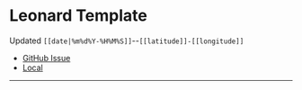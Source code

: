 # Leonard Template
Updated `[[date|%m%d%Y-%H%M%S]]`--`[[latitude]]-[[longitude]]`

- [GitHub Issue](https://github.com/extratone/leonard/issues/)
- [Local](shareddocuments:///private/var/mobile/Library/Mobile%20Documents/com~apple~CloudDocs/Written/[[uuid]].md)


---

